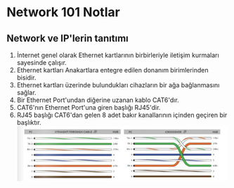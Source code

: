 # Network 101 Notlar

## Network ve IP'lerin tanıtımı
1. İnternet genel olarak Ethernet kartlarının birbirleriyle iletişim kurmaları sayesinde çalışır.
2. Ethernet kartları Anakartlara entegre edilen donanım birimlerinden bisidir.
3. Ethernet kartları üzerinde bulundukları cihazların bir ağa bağlanmasını sağlar.
4. Bir Ethernet Port'undan diğerine uzanan kablo CAT6'dır.
5. CAT6'nın Ethernet Port'una giren başlığı RJ45'dir.
6. RJ45 başlığı CAT6'dan gelen 8 adet bakır kanallarının içinden geçiren bir başlıktır.
![RJ45, Straight through and Crossover Cable](straight_cross.png)
